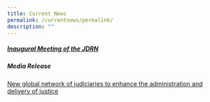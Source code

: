 ```yaml
---
title: Current News
permalink: /currentnews/permalink/
description: ""
---
```

##### [Inaugural Meeting of the JDRN](/inaugural-meeting-of-the-jdrn/permalink)

##### Media Release

[New global network of judiciaries to enhance the administration and delivery of justice ](/files/Media%20Releae.pdf)